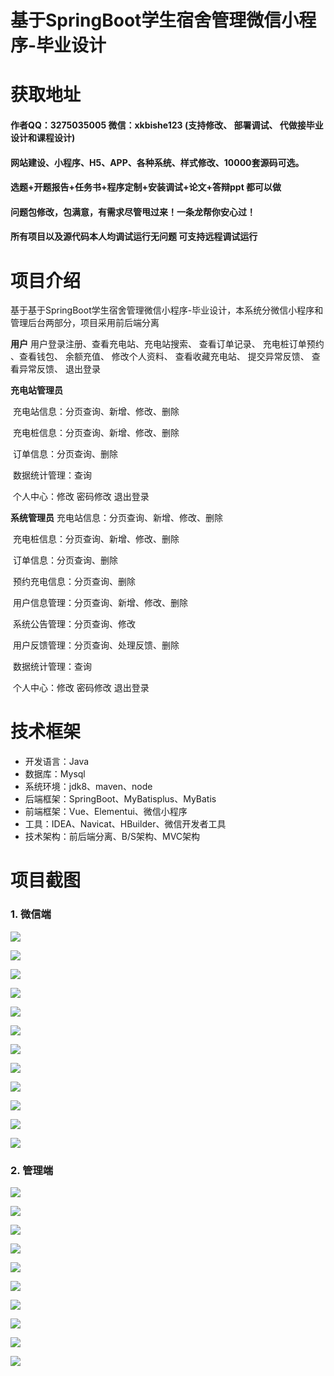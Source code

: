 # 基于SpringBoot学生宿舍管理微信小程序-毕业设计

# 获取地址

#### 作者QQ：3275035005 微信：xkbishe123 (支持修改、 部署调试、 代做接毕业设计和课程设计)

#### 网站建设、小程序、H5、APP、各种系统、样式修改、10000套源码可选。

#### 选题+开题报告+任务书+程序定制+安装调试+论文+答辩ppt 都可以做

#### 问题包修改，包满意，有需求尽管甩过来！一条龙帮你安心过！

#### 所有项目以及源代码本人均调试运行无问题 可支持远程调试运行

# 项目介绍
基于基于SpringBoot学生宿舍管理微信小程序-毕业设计，本系统分微信小程序和管理后台两部分，项目采用前后端分离

 **用户**
 		用户登录注册、查看充电站、充电站搜索、 查看订单记录、 充电桩订单预约 、查看钱包、 余额充值、 修改个人资料、 查看收藏充电站、 提交异常反馈、 查看异常反馈、 退出登录

 **充电站管理员**

​    		充电站信息：分页查询、新增、修改、删除 

​			充电桩信息：分页查询、新增、修改、删除 

​			订单信息：分页查询、删除 

​			数据统计管理：查询 

​			个人中心：修改 密码修改 退出登录

 **系统管理员**
    		充电站信息：分页查询、新增、修改、删除 

​			充电桩信息：分页查询、新增、修改、删除 

​			订单信息：分页查询、删除 

​			预约充电信息：分页查询、删除 

​			用户信息管理：分页查询、新增、修改、删除 

​			系统公告管理：分页查询、修改 

​			用户反馈管理：分页查询、处理反馈、删除 

​			数据统计管理：查询 

​			个人中心：修改 密码修改 退出登录

# 技术框架
- 开发语言：Java 
- 数据库：Mysql 
- 系统环境：jdk8、maven、node
- 后端框架：SpringBoot、MyBatisplus、MyBatis
- 前端框架：Vue、Elementui、微信小程序
- 工具：IDEA、Navicat、HBuilder、微信开发者工具
- 技术架构：前后端分离、B/S架构、MVC架构
# 项目截图

### 1. 微信端

![](image/A1.png)

![](image/A2.png)

![](image/A3.png)

![](image/A4.png)

![](image/A5.png)

![](image/A6.png)

![](image/A7.png)

![](image/A8.png)

![](image/A9.png)

![](image/A10.png)

![](image/A11.png)

![](image/A12.png)

### 2. 管理端

![](image/B1.png)

![](image/B2.png)

![](image/B3.png)

![](image/B4.png)

![](image/B5.png)

![](image/B6.png)

![](image/B7.png)

![](image/B8.png)

![](image/B9.png)

![](image/B10.png)
